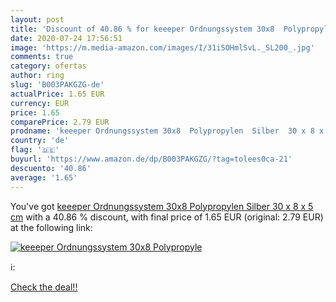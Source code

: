 ```yaml
---
layout: post
title: 'Discount of 40.86 % for keeeper Ordnungssystem 30x8  Polypropyle'
date: 2020-07-24 17:56:51
image: 'https://m.media-amazon.com/images/I/31iSOHmlSvL._SL200_.jpg'
comments: true
category: ofertas
author: ring
slug: 'B003PAKGZG-de'
actualPrice: 1.65 EUR
currency: EUR
price: 1.65
comparePrice: 2.79 EUR
prodname: 'keeeper Ordnungssystem 30x8  Polypropylen  Silber  30 x 8 x 5 cm'
country: 'de'
flag: '🇩🇪'
buyurl: 'https://www.amazon.de/dp/B003PAKGZG/?tag=tolees0ca-21'
descuento: '40.86'
average: '1.65'
---
```


You've got [keeeper Ordnungssystem 30x8  Polypropylen  Silber  30 x 8 x 5 cm](https://www.amazon.de/dp/B003PAKGZG/?tag=tolees0ca-21) with a  40.86 % discount, with final price of 1.65 EUR (original: 2.79 EUR) at the following link:

[![keeeper Ordnungssystem 30x8  Polypropyle](https://m.media-amazon.com/images/I/31iSOHmlSvL._SL200_.jpg)](https://www.amazon.de/dp/B003PAKGZG/?tag=tolees0ca-21)

ℹ️:


[Check the deal!!](https://www.amazon.de/dp/B003PAKGZG/?tag=tolees0ca-21)
